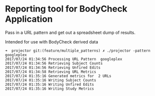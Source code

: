 # Reporting tool for BodyCheck Application

Pass in a URL pattern and get out a spreadsheet dump of results.  

Intended for use with BodyCheck derived data

```shell
➜  projector git:(feature/multiple_patterns) ✗ ./projector -pattern googleplex
2017/07/24 01:34:56 Processing URL Pattern  googleplex
2017/07/24 01:34:56 Retrieving Subject Counts
2017/07/24 01:34:56 Retrieving Unfired Edits
2017/07/24 01:34:58 Retrieving URL Metrics
2017/07/24 01:35:16 Generated metrics for  2 URLs
2017/07/24 01:35:16 Writing Subject Counts
2017/07/24 01:35:16 Writing Unfired Edits
2017/07/24 01:35:16 Writing Study Metrics
```